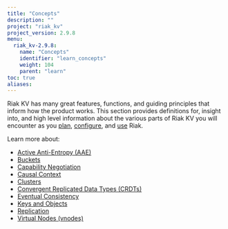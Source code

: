 ```yaml
---
title: "Concepts"
description: ""
project: "riak_kv"
project_version: 2.9.8
menu:
  riak_kv-2.9.8:
    name: "Concepts"
    identifier: "learn_concepts"
    weight: 104
    parent: "learn"
toc: true
aliases:
---
```


[concept aae]: {{<baseurl>}}riak/kv/2.9.8/learn/concepts/active-anti-entropy
[concept buckets]: {{<baseurl>}}riak/kv/2.9.8/learn/concepts/buckets
[concept cap neg]: {{<baseurl>}}riak/kv/2.9.8/learn/concepts/capability-negotiation
[concept causal context]: {{<baseurl>}}riak/kv/2.9.8/learn/concepts/causal-context
[concept clusters]: {{<baseurl>}}riak/kv/2.9.8/learn/concepts/clusters
[concept crdts]: {{<baseurl>}}riak/kv/2.9.8/learn/concepts/crdts
[concept eventual consistency]: {{<baseurl>}}riak/kv/2.9.8/learn/concepts/eventual-consistency
[concept keys objects]: {{<baseurl>}}riak/kv/2.9.8/learn/concepts/keys-and-objects
[concept replication]: {{<baseurl>}}riak/kv/2.9.8/learn/concepts/replication
[concept strong consistency]: {{<baseurl>}}riak/kv/2.9.8/using/reference/strong-consistency
[concept vnodes]: {{<baseurl>}}riak/kv/2.9.8/learn/concepts/vnodes
[config index]: {{<baseurl>}}riak/kv/2.9.8/configuring
[plan index]: {{<baseurl>}}riak/kv/2.9.8/setup/planning
[use index]: {{<baseurl>}}riak/kv/2.9.8/using/

Riak KV has many great features, functions, and guiding principles that inform how the product works. This section provides definitions for, insight into, and high level information about the various parts of Riak KV you will encounter as you [plan][plan index], [configure][config index], and [use][use index] Riak.

Learn more about:

* [Active Anti-Entropy (AAE)][concept aae]
* [Buckets][concept buckets]
* [Capability Negotiation][concept cap neg]
* [Causal Context][concept causal context]
* [Clusters][concept clusters]
* [Convergent Replicated Data Types (CRDTs)][concept crdts]
* [Eventual Consistency][concept eventual consistency]
* [Keys and Objects][concept keys objects]
* [Replication][concept replication]
* [Virtual Nodes (vnodes)][concept vnodes]


